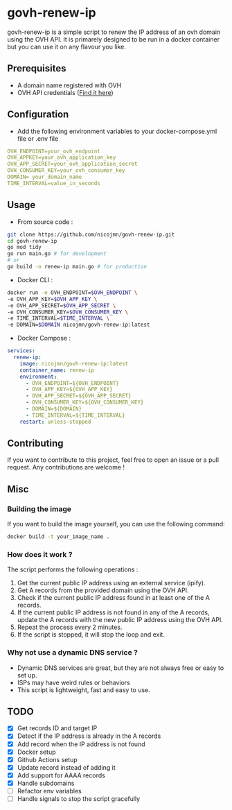 # govh-renew-ip

govh-renew-ip is a simple script to renew the IP address of an ovh domain using the OVH API. It is primarely designed to be run in
a docker container but you can use it on any flavour you like.

## Prerequisites

- A domain name registered with OVH
- OVH API credentials ([Find it here](https://api.ovh.com/createToken/))

## Configuration

- Add the following environment variables to your docker-compose.yml file or .env file

```yaml
OVH_ENDPOINT=your_ovh_endpoint
OVH_APPKEY=your_ovh_application_key
OVH_APP_SECRET=your_ovh_application_secret
OVH_CONSUMER_KEY=your_ovh_consumer_key
DOMAIN= your_domain_name
TIME_INTERVAL=value_in_seconds
```

## Usage

- From source code :

```bash
git clone https://github.com/nicojmn/govh-renew-ip.git
cd govh-renew-ip
go mod tidy
go run main.go # for development
# or
go build -o renew-ip main.go # for production
```

- Docker CLI :

```bash
docker run -e OVH_ENDPOINT=$OVH_ENDPOINT \
-e OVH_APP_KEY=$OVH_APP_KEY \
-e OVH_APP_SECRET=$OVH_APP_SECRET \
-e OVH_CONSUMER_KEY=$OVH_CONSUMER_KEY \
-e TIME_INTERVAL=$TIME_INTERVAL \
-e DOMAIN=$DOMAIN nicojmn/govh-renew-ip:latest
```

- Docker Compose :

```yaml
services:
  renew-ip:
    image: nicojmn/govh-renew-ip:latest
    container_name: renew-ip
    environment:
      - OVH_ENDPOINT=${OVH_ENDPOINT}
      - OVH_APP_KEY=${OVH_APP_KEY}
      - OVH_APP_SECRET=${OVH_APP_SECRET}
      - OVH_CONSUMER_KEY=${OVH_CONSUMER_KEY}
      - DOMAIN=${DOMAIN}
      - TIME_INTERVAL=${TIME_INTERVAL}
    restart: unless-stopped
```

## Contributing

If you want to contribute to this project, feel free to open an issue or a pull request. Any contributions are welcome !

## Misc

### Building the image

If you want to build the image yourself, you can use the following command:

```bash
docker build -t your_image_name .
```

### How does it work ?

The script performs the following operations :

1. Get the current public IP address using an external service (ipify).
2. Get A records from the provided domain using the OVH API.
3. Check if the current public IP address found in at least one of the A records.
4. If the current public IP address is not found in any of the A records, update the A records with the new public IP address using the OVH API.
5. Repeat the process every 2 minutes.
6. If the script is stopped, it will stop the loop and exit.

### Why not use a dynamic DNS service ?

- Dynamic DNS services are great, but they are not always free or easy to set up.
- ISPs may have weird rules or behaviors
- This script is lightweight, fast and easy to use.



## TODO

- [x] Get records ID and target IP
- [x] Detect if the IP address is already in the A records
- [x] Add record when the IP address is not found
- [x] Docker setup
- [x] Github Actions setup
- [x] Update record instead of adding it
- [x] Add support for AAAA records
- [x] Handle subdomains
- [ ] Refactor env variables
- [ ] Handle signals to stop the script gracefully